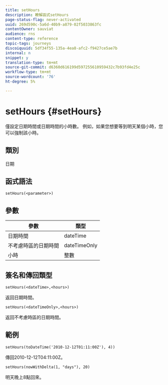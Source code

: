 ```yaml
---
title: setHours
description: 瞭解函式setHours
page-status-flag: never-activated
uuid: 269d590c-5a6d-40b9-a879-02f5033863fc
contentOwner: sauviat
audience: rns
content-type: reference
topic-tags: journeys
discoiquuid: 5df34f55-135a-4ea8-afc2-f9427ce5ae7b
internal: n
snippet: y
translation-type: tm+mt
source-git-commit: d6360d616199d597255610959432c7b93fd4e25c
workflow-type: tm+mt
source-wordcount: '76'
ht-degree: 5%

---
```



# setHours {#setHours}

僅設定日期時間或日期時間的小時數。 例如，如果您想要等到明天某個小時，您可以強制該小時。

## 類別

日期

## 函式語法

`setHours(<parameter>)`

## 參數

| 參數 | 類型 |
|--- |--- |
| 日期時間 | dateTime |
| 不考慮時區的日期時間 | dateTimeOnly |
| 小時 | 整數 |

## 簽名和傳回類型

`setHours(<dateTime>,<hours>)`

返回日期時間。

`setHours(<dateTimeOnly>,<hours>)`

返回不考慮時區的日期時間。

## 範例

`setHours(toDateTime('2010-12-12T01:11:00Z'), 4))`

傳回2010-12-12T04:11:00Z。

`setHours(nowWithDelta(1, "days"), 20)`

明天晚上8點回來。
